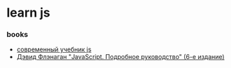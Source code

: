 # learn js

### books
- [современный учебник js](https://learn.javascript.ru/)
- [Дэвид Флэнаган "JavaScript. Подробное руководство" (6-е издание)](https://vk.com/doc10903696_309832418?hash=1194c2e4cabeda722a&dl=8a9b578f3f62fb1fae)
